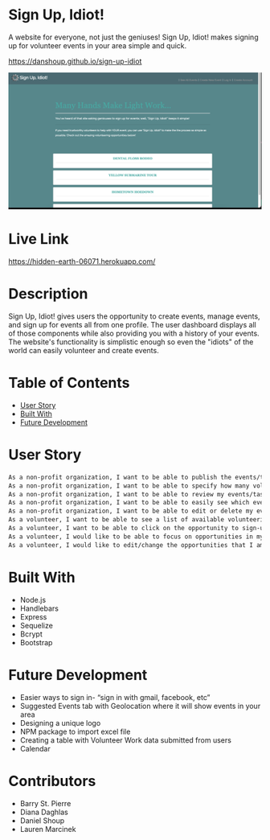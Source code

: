 # Sign Up, Idiot!
A website for everyone, not just the geniuses! Sign Up, Idiot! makes signing up for volunteer events in your area simple and quick. 

https://danshoup.github.io/sign-up-idiot

![image of deployed site](public/images/sign_up.png)

# Live Link
https://hidden-earth-06071.herokuapp.com/

# Description
Sign Up, Idiot! gives users the opportunity to create events, manage events, and sign up for events all from one profile. The user dashboard displays all of those components while also providing you with a history of your events. The website's functionality is simplistic enough so even the "idiots" of the world can easily volunteer and create events. 

# Table of Contents 
* [User Story](#userstory)
* [Built With](#builtwith)
* [Future Development](#futuredevelopment)


# User Story
```md
As a non-profit organization, I want to be able to publish the events/tasks that I need done so people can volunteer for them
As a non-profit organization, I want to be able to specify how many volunteers I want for a specific event/task
As a non-profit organization, I want to be able to review my events/tasks in chronological order
As a non-profit organization, I want to be able to easily see which events/tasks are under staffed.
As a non-profit organization, I want to be able to edit or delete my events/tasks as needed
As a volunteer, I want to be able to see a list of available volunteering opportunities
As a volunteer, I want to be able to click on the opportunity to sign-up for it
As a volunteer, I would like to be able to focus on opportunities in my area
As a volunteer, I would like to edit/change the opportunities that I am signed up for
```

# Built With
* Node.js
* Handlebars
* Express
* Sequelize
* Bcrypt
* Bootstrap

# Future Development 
* Easier ways to sign in- “sign in with gmail, facebook, etc” 
* Suggested Events tab with Geolocation where it will show events in your area
* Designing a unique logo
* NPM package to import excel file
* Creating a table with Volunteer Work data submitted from users
* Calendar

# Contributors
* Barry St. Pierre
* Diana Daghlas
* Daniel Shoup
* Lauren Marcinek
 